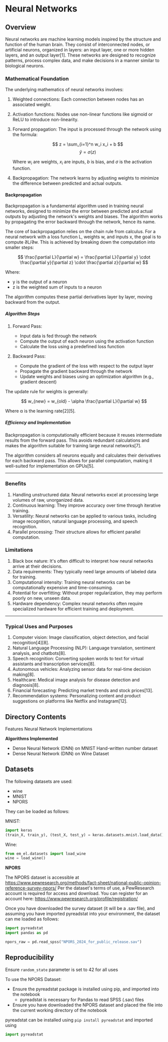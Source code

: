# Neural Networks

## Overview

Neural networks are machine learning models inspired by the structure and function of the human brain. They consist of interconnected nodes, or artificial neurons, organized in layers: an input layer, one or more hidden layers, and an output layer[1]. These networks are designed to recognize patterns, process complex data, and make decisions in a manner similar to biological neurons.

### Mathematical Foundation

The underlying mathematics of neural networks involves:

1. Weighted connections: Each connection between nodes has an associated weight.
2. Activation functions: Nodes use non-linear functions like sigmoid or ReLU to introduce non-linearity.
3. Forward propagation: The input is processed through the network using the formula:

   $$ z = \sum_{i=1}^n w_i x_i + b $$
   $$ \hat{y} = \sigma(z) $$

   Where $w_i$ are weights, $x_i$ are inputs, $b$ is bias, and $\sigma$ is the activation function.

4. Backpropagation: The network learns by adjusting weights to minimize the difference between predicted and actual outputs.

#### Backpropagation
Backpropagation is a fundamental algorithm used in training neural networks, designed to minimize the error between predicted 
and actual outputs by adjusting the network's weights and biases. The algorithm works by propagating the error backward 
through the network, hence its name.

The core of backpropagation relies on the chain rule from calculus. For a neural network with a loss function L, 
weights w, and inputs x, the goal is to compute ∂L/∂w. This is achieved by breaking down the computation into smaller steps:

$$ \frac{\partial L}{\partial w} = \frac{\partial L}{\partial y} \cdot \frac{\partial y}{\partial z} \cdot \frac{\partial z}{\partial w} $$

Where:
- y is the output of a neuron
- z is the weighted sum of inputs to a neuron

The algorithm computes these partial derivatives layer by layer, moving backward from the output.

##### Algorithm Steps

1. Forward Pass:
   - Input data is fed through the network
   - Compute the output of each neuron using the activation function
   - Calculate the loss using a predefined loss function

2. Backward Pass:
   - Compute the gradient of the loss with respect to the output layer
   - Propagate the gradient backward through the network
   - Update weights and biases using an optimization algorithm (e.g., gradient descent)

The update rule for weights is generally:

$$ w_{new} = w_{old} - \alpha \frac{\partial L}{\partial w} $$

Where α is the learning rate[2][5].

##### Efficiency and Implementation

Backpropagation is computationally efficient because it reuses intermediate results from the forward pass. This avoids redundant calculations and makes the algorithm suitable for training large neural networks[7].

The algorithm considers all neurons equally and calculates their derivatives for each backward pass. This allows for parallel computation, making it well-suited for implementation on GPUs[5].
___

### Benefits

1. Handling unstructured data: Neural networks excel at processing large volumes of raw, unorganized data.
2. Continuous learning: They improve accuracy over time through iterative training.
3. Versatility: Neural networks can be applied to various tasks, including image recognition, natural language processing, and speech recognition.
4. Parallel processing: Their structure allows for efficient parallel computation.

### Limitations

1. Black box nature: It's often difficult to interpret how neural networks arrive at their decisions.
2. Data requirements: They typically need large amounts of labeled data for training.
3. Computational intensity: Training neural networks can be computationally expensive and time-consuming.
4. Potential for overfitting: Without proper regularization, they may perform poorly on new, unseen data.
5. Hardware dependency: Complex neural networks often require specialized hardware for efficient training and deployment.

___

### Typical Uses and Purposes

1. Computer vision: Image classification, object detection, and facial recognition[4][8].
2. Natural Language Processing (NLP): Language translation, sentiment analysis, and chatbots[8].
3. Speech recognition: Converting spoken words to text for virtual assistants and transcription services[8].
4. Autonomous vehicles: Analyzing sensor data for real-time decision making[8].
5. Healthcare: Medical image analysis for disease detection and diagnosis[8].
6. Financial forecasting: Predicting market trends and stock prices[13].
7. Recommendation systems: Personalizing content and product suggestions on platforms like Netflix and Instagram[12].

## Directory Contents

Features Neural Network Implementations

**Algorithms Implemented**
- Dense Neural Network (DNN) on MNIST Hand-written number dataset
- Dense Neural Network (DNN) on Wine Dataset


## Datasets

The following datasets are used:
- wine
- MNIST
- NPORS

They can be loaded as follows:

MNIST: 

```python
import keras
(train_X, train_y), (test_X, test_y) = keras.datasets.mnist.load_data()
```

Wine:

```python
from em_el.datasets import load_wine
wine = load_wine()
```

**NPORS**

The NPORS dataset is accessible at https://www.pewresearch.org/methods/fact-sheet/national-public-opinion-reference-survey-npors/
Per the dataset's terms of use, a PewResearch account is required for access and download. You can register for an account here:
https://www.pewresearch.org/profile/registration/

Once you have downloaded the survey dataset (it will be a .sav file), and assuming you have imported pyreadstat into your environment,
the dataset can me loaded as follows:

```python
import pyreadstat
import pandas as pd

npors_raw = pd.read_spss("NPORS_2024_for_public_release.sav")
```

## Reproducibility
Ensure `random_state` parameter is set to 42 for all uses

To use the NPORS Dataset:
- Ensure the pyreadstat package is installed using pip, and imported into the notebook
  - pyreadstat is necessary for Pandas to read SPSS (.sav) files
- Ensure you have downloaded the NPORS dataset and placed the file into the current working directory of the notebook

pyreadstat can be installed using `pip install pyreadstat` and imported using
```python
import pyreadstat
```
